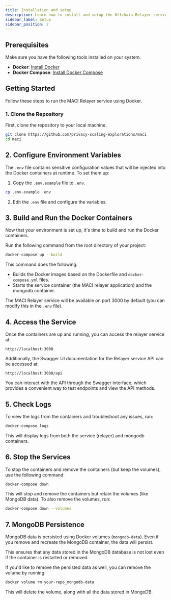 ```yaml
---
title: Installation and setup
description: Learn how to install and setup the Offchain Relayer service.
sidebar_label: Setup
sidebar_position: 2
---
```


## Prerequisites

Make sure you have the following tools installed on your system:

- **Docker**: [Install Docker](https://www.docker.com/products/docker-desktop)
- **Docker Compose**: [Install Docker Compose](https://docs.docker.com/compose/install/)

## Getting Started

Follow these steps to run the MACI Relayer service using Docker.

### 1. Clone the Repository

First, clone the repository to your local machine.

```bash
git clone https://github.com/privacy-scaling-explorations/maci
cd maci
```

## 2. Configure Environment Variables

The `.env` file contains sensitive configuration values that will be injected into the Docker containers at runtime. To set them up:

1. Copy the `.env.example` file to `.env`.

```bash
cp .env.example .env
```

2. Edit the `.env` file and configure the variables.

## 3. Build and Run the Docker Containers

Now that your environment is set up, it's time to build and run the Docker containers.

Run the following command from the root directory of your project:

```bash
docker-compose up --build
```

This command does the following:

- Builds the Docker images based on the Dockerfile and `docker-compose.yml` files.
- Starts the service container (the MACI relayer application) and the mongodb container.

The MACI Relayer service will be available on port 3000 by default (you can modify this in the `.env` file).

## 4. Access the Service

Once the containers are up and running, you can access the relayer service at:

```
http://localhost:3000
```

Additionally, the Swagger UI documentation for the Relayer service API can be accessed at:

```
http://localhost:3000/api
```

You can interact with the API through the Swagger interface, which provides a convenient way to test endpoints and view the API methods.

## 5. Check Logs

To view the logs from the containers and troubleshoot any issues, run:

```bash
docker-compose logs
```

This will display logs from both the service (relayer) and mongodb containers.

## 6. Stop the Services

To stop the containers and remove the containers (but keep the volumes), use the following command:

```bash
docker-compose down
```

This will stop and remove the containers but retain the volumes (like MongoDB data). To also remove the volumes, run:

```bash
docker-compose down --volumes
```

## 7. MongoDB Persistence

MongoDB data is persisted using Docker volumes (`mongodb-data`). Even if you remove and recreate the MongoDB container, the data will persist.

This ensures that any data stored in the MongoDB database is not lost even if the container is restarted or removed.

If you'd like to remove the persisted data as well, you can remove the volume by running:

```bash
docker volume rm your-repo_mongodb-data
```

This will delete the volume, along with all the data stored in MongoDB.
